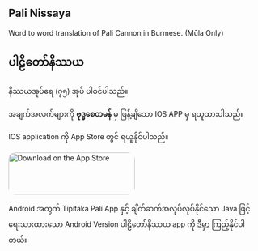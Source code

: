 ## Pali Nissaya

Word to word translation of Pali Cannon in Burmese. (Mūla Only)

## ပါဠိတော်နိဿယ

နိဿယအုပ်ရေ (၇၅) အုပ် ပါဝင်ပါသည်။

အချက်အလက်များကို **ဗုဒ္ဓစေတမန်** မှ ဖြန့်ချိသော IOS APP မှ ရယူထားပါသည်။

IOS application ကို App Store တွင် ရယူနိုင်ပါသည်။

<a href="https://apps.apple.com/us/app/pali-nissaya/id1564928633" style="display: inline-block; overflow: hidden; border-radius: 13px; width: 250px; height: 83px;"><img src="https://tools.applemediaservices.com/api/badges/download-on-the-app-store/black/en-US?size=250x83&amp;releaseDate=1607990400&h=3cf347b703073929b9c0f13748145571" alt="Download on the App Store" style="border-radius: 13px; width: 250px; height: 83px;"></a>

Android အတွက် Tipitaka Pali App နှင့် ချိတ်ဆက်အလုပ်လုပ်နိုင်သော Java ဖြင့် ရေးသားထားသော Android Version ပါဠိတော်နိဿယ app ကို [ဒီမှာ](https://github.com/pndaza/Pali_Nissaya) ကြည့်နိုင်ပါတယ်။

